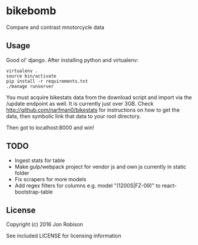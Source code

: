 bikebomb
========

Compare and contrast mnotorcycle data

Usage
-----

Good ol' django. After installing python and virtualenv:

    virtualenv .
    source bin/activate
    pip install -r requirements.txt
    ./manage runserver

You must acquire bikestats data from the download script and import via the /update endpoint as well. It is
currently just over 3GB. Check http://github.com/narfman0/bikestats for instructions on how to get the data,
then symbolic link that data to your root directory.

Then got to localhost:8000 and win!

TODO
----

* Ingest stats for table
* Make gulp/webpack project for vendor js and own js currently in static folder
* Fix scrapers for more models
* Add regex filters for columns e.g. model "(1200S|FZ-09)" to react-bootstrap-table

License
-------

Copyright (c) 2016 Jon Robison

See included LICENSE for licensing information
